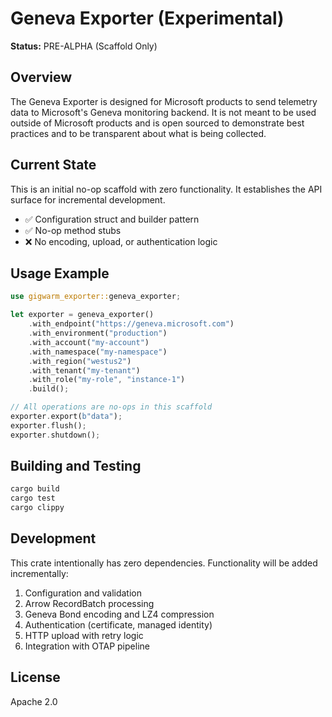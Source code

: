 # Geneva Exporter (Experimental)

**Status:** PRE-ALPHA (Scaffold Only)

## Overview

The Geneva Exporter is designed for Microsoft products to send telemetry data to Microsoft's Geneva monitoring backend. It is not meant to be used outside of Microsoft products and is open sourced to demonstrate best practices and to be transparent about what is being collected.

## Current State

This is an initial no-op scaffold with zero functionality. It establishes the API surface for incremental development.

- ✅ Configuration struct and builder pattern
- ✅ No-op method stubs
- ❌ No encoding, upload, or authentication logic

## Usage Example

```rust
use gigwarm_exporter::geneva_exporter;

let exporter = geneva_exporter()
    .with_endpoint("https://geneva.microsoft.com")
    .with_environment("production")
    .with_account("my-account")
    .with_namespace("my-namespace")
    .with_region("westus2")
    .with_tenant("my-tenant")
    .with_role("my-role", "instance-1")
    .build();

// All operations are no-ops in this scaffold
exporter.export(b"data");
exporter.flush();
exporter.shutdown();
```

## Building and Testing

```bash
cargo build
cargo test
cargo clippy
```

## Development

This crate intentionally has zero dependencies. Functionality will be added incrementally:

1. Configuration and validation
2. Arrow RecordBatch processing
3. Geneva Bond encoding and LZ4 compression
4. Authentication (certificate, managed identity)
5. HTTP upload with retry logic
6. Integration with OTAP pipeline

## License

Apache 2.0
